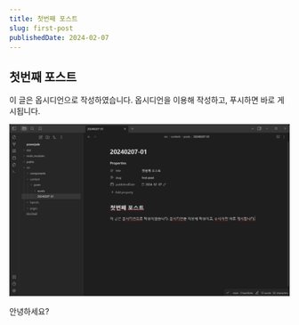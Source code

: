 ```yaml
---
title: 첫번째 포스트
slug: first-post
publishedDate: 2024-02-07
---
```

## 첫번째 포스트

이 글은 옵시디언으로 작성하였습니다. 옵시디언을 이용해 작성하고, 푸시하면 바로 게시됩니다.

![옵시디언으로 작성된 글 스크린샷](./assets/20240207-01.png)

안녕하세요?